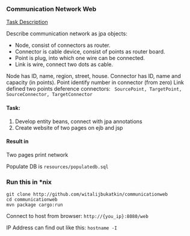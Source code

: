 ### Communication Network Web

[Task Description](https://github.com/WitalijBukatkin/CommunicationWeb/wiki/Task-Description)

Describe communication network as jpa objects:
- Node, consist of connectors as router.
- Connector is cable device, consist of points as router board.
- Point is plug, into which one wire can be connected.
- Link is wire, connect two dots as cable.

Node has ID, name, region, street, house.
Connector has ID, name and capacity (in points).
Point identify number in connector (from zero)
Link defined two points deference connectors:
` SourcePoint, TargetPoint, SourceConnector, TargetConnector`

#### Task:
1. Develop entity beans, connect with jpa annotations
2. Create website of two pages on ejb and jsp

#### Result in
Two pages print network

Populate DB is `resources/populatedb.sql`

### Run this in *nix
```
git clone http://github.com/witalijbukatkin/communicationweb
cd communicationweb
mvn package cargo:run
```
Connect to host from browser:
`http://{you_ip}:8080/web`

IP Address can find out like this:
`hostname -I`
